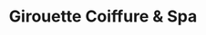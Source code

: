 ---
title: "Girouette Coiffure & Spa"
url: /dorval/girouette-coiffure-and-spa/
shop: hairdresser
---